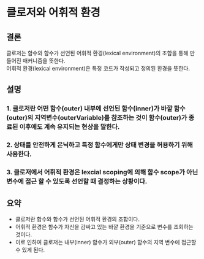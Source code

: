 # 클로저와 어휘적 환경
## 결론
클로저는 함수와 함수가 선언된 어휘적 환경(lexical environment)의 조합을 통해 만들어진 매커니즘을 뜻한다.<br/>
어휘적 환경(lexical environment)은 특정 코드가 작성되고 정의된 환경을 뜻한다.

## 설명
### 1. 클로저란 어떤 함수(outer) 내부에 선언된 함수(inner)가 바깥 함수(outer)의 지역변수(outerVariable)를 참조하는 것이 함수(outer)가 종료된 이후에도 계속 유지되는 현상을 말한다.
### 2. 상태를 안전하게 은닉하고 특정 함수에게만 상태 변경을 허용하기 위해 사용한다.
### 3. 클로저에서 어휘적 환경은 lexcial scoping에 의해 함수 scope가 아닌 변수에 접근 할 수 있도록 선언할 때 결정하는 상황이다.

## 요약
- 클로저란 함수와 함수가 선언된 어휘적 환경의 조합이다.
- 어휘적 환경은 함수가 자신을 감싸고 있는 바깥 환경을 기준으로 변수를 조회하는 것이다.
- 이로 인하여 클로저는 내부(inner) 함수가 외부(outer) 함수의 지역 변수에 접근할 수 있게 된다.
